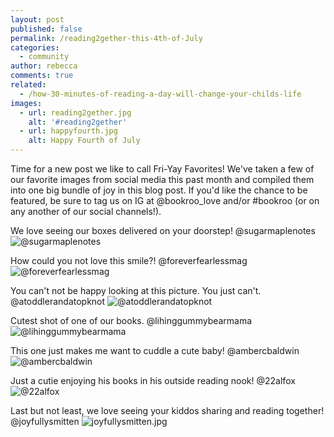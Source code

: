 ```yaml
---
layout: post
published: false
permalink: /reading2gether-this-4th-of-July
categories:
  - community
author: rebecca
comments: true
related:
  - /how-30-minutes-of-reading-a-day-will-change-your-childs-life
images:
  - url: reading2gether.jpg
    alt: '#reading2gether'
  - url: happyfourth.jpg
    alt: Happy Fourth of July
---
```

Time for a new post we like to call Fri-Yay Favorites! We've taken a few of our favorite images from social media this past month and compiled them into one big bundle of joy in this blog post. If you'd like the chance to be featured, be sure to tag us on IG at @bookroo_love and/or #bookroo (or on any another of our social channels!). 

We love seeing our boxes delivered on your doorstep! @sugarmaplenotes 
![@sugarmaplenotes]({{site.baseurl}}/assets/img/posts/@sugarmaplenotes.jpg)

How could you not love this smile?! @foreverfearlessmag
![@foreverfearlessmag]({{site.baseurl}}/assets/img/posts/@foreverfearlessmag.jpg)

You can't not be happy looking at this picture. You just can't. @atoddlerandatopknot
![@atoddlerandatopknot]({{site.baseurl}}/assets/img/posts/atoddlerandatopknot.jpg)

Cutest shot of one of our books. @lihinggummybearmama
![@lihinggummybearmama]({{site.baseurl}}/assets/img/posts/@lihinggummybearmama.jpg)

This one just makes me want to cuddle a cute baby! @ambercbaldwin
![@ambercbaldwin]({{site.baseurl}}/assets/img/posts/@ambercbaldwin.jpg)

Just a cutie enjoying his books in his outside reading nook! @22alfox
![@22alfox]({{site.baseurl}}/assets/img/posts/@22alfox.jpg)

Last but not least, we love seeing your kiddos sharing and reading together! @joyfullysmitten
![joyfullysmitten.jpg]({{site.baseurl}}/assets/img/posts/joyfullysmitten.jpg)







